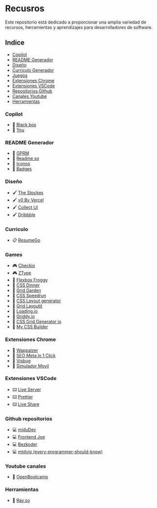 # Recusros

Este repositorio está dedicado a proporcionar una amplia variedad de recursos, herramientas y aprendizajes para desarrolladores de software.

## Indice

- [Copilot](#copilot)
- [README Generador](#readme)
- [Diseño](#design)
- [Curriculo Generador](#curriculum)
- [Juegos](#games)
- [Extensiones Chrome](#chrome)
- [Extensiones VSCode](#vscode)
- [Repositorios Github](#github)
- [Canales Youtube](#youtube)
- [Herramientas](#tools)


### Copilot <a name="copilot"></a>
- :rocket: [Black box](https://www.blackbox.ai/)
- :rocket: [You](https://you.com/)

### README Generador <a name="readme"></a>
- :pencil: [GPRM](https://gprm.itsvg.in/)
- :pencil: [Readme so](https://readme.so/es)
- :pencil: [Iconos](https://github.com/ikatyang/emoji-cheat-sheet)
- :pencil: [Badges](https://github.com/inttter/md-badges)

### Diseño <a name="dsign"></a>
- :paintbrush: [The Stockes](https://thestocks.im/)
- :paintbrush: [v0 By Vercel](https://v0.dev/)
- :paintbrush: [Collect UI](https://collectui.com/designs)
- :paintbrush: [Dribbble](https://dribbble.com/shots/4417684-Daily-UI-Landing-Page)

### Curriculo <a name="curriculum"></a>
- :clipboard: [ResumeGo](https://www.resumego.net/resume-checker/)

### Games <a name="games"></a>
- :video_game: [Checkio](https://checkio.org/)
- :video_game: [ZType](https://www.typing.com/es/student/game/ztype)
- :apple: [Flexbox Froggy](https://flexboxfroggy.com/#es)
- :apple: [CSS Dinner](https://flukeout.github.io/)
- :apple: [Grid Garden](https://cssgridgarden.com/#es)
- :apple: [CSS Speedrun](https://css-speedrun.netlify.app/)
- :apple: [CSS Layout generator](https://layout.bradwoods.io/)
- :apple: [Grid Layoutit](https://grid.layoutit.com/)
- :apple: [Loading.io](https://loading.io/flexbox)
- :apple: [Griddy.io](https://griddy.io/)
- :apple: [CSS Grid Generator io](https://cssgridgenerator.io/)
- :apple: [My CSS Builder](https://www.mycssbuilder.com/)

### Extensiones Chrome <a name="chrome"></a>
- :toolbox: [Wappalzer](https://www.wappalyzer.com/)
- :toolbox: [SEO Meta in 1 Click](https://seo-extension.com/)
- :toolbox: [Visbug](https://visbug.web.app/)
- :toolbox: [Simulador Movil](https://www.webmobilefirst.com/es/)

### Extensiones VSCode <a name="vscode"></a>
- :keyboard: [Live Server](https://marketplace.visualstudio.com/items?itemName=ritwickdey.LiveServer)
- :keyboard: [Prettier](https://marketplace.visualstudio.com/items?itemName=esbenp.prettier-vscode)
- :keyboard: [Live Share](https://code.visualstudio.com/learn/collaboration/live-share)

### Github repositorios <a name="github"></a>
- :computer: [miduDev](https://github.com/midudev)
- :computer: [Frontend Joe](https://github.com/frontend-joe)
- :computer: [Bezkoder](https://github.com/bezkoder)
- :computer: [mtdvio (every-programmer-should-know)](https://github.com/mtdvio/every-programmer-should-know)

### Youtube canales <a name="youtube"></a>
- :movie_camera: [OpenBootcamp](https://www.youtube.com/@OpenBootcamp/playlists)

### Herramientas <a name="tools"></a>
- :hammer: [Ray.so](https://www.ray.so/)
